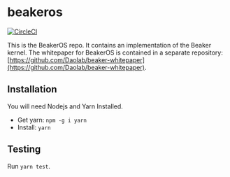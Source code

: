 # beakeros
[![CircleCI](https://circleci.com/gh/Daolab/beakeros.svg?style=svg&circle-token=03f33d77aa4de144ba10274b9e4020ffb82f7c95)](https://circleci.com/gh/Daolab/beakeros)

This is the BeakerOS repo. It contains an implementation of the Beaker kernel.
The whitepaper for BeakerOS is contained in a separate repository:
[https://github.com/Daolab/beaker-whitepaper](https://github.com/Daolab/beaker-whitepaper).

## Installation

You will need Nodejs and Yarn Installed.

* Get yarn: `npm -g i yarn`
* Install: `yarn`

## Testing

Run `yarn test`.
